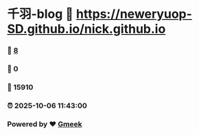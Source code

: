 # 千羽-blog :link: https://neweryuop-SD.github.io/nick.github.io 
### :page_facing_up: [8](https://neweryuop-SD.github.io/nick.github.io/tag.html) 
### :speech_balloon: 0 
### :hibiscus: 15910 
### :alarm_clock: 2025-10-06 11:43:00 
### Powered by :heart: [Gmeek](https://github.com/Meekdai/Gmeek)
